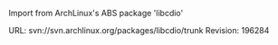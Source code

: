 Import from ArchLinux's ABS package 'libcdio'

URL: svn://svn.archlinux.org/packages/libcdio/trunk
Revision: 196284
